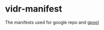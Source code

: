 # vidr-manifest
The manifests used for google repo and [gpool](https://github.com/vidr-group/gpool/)
